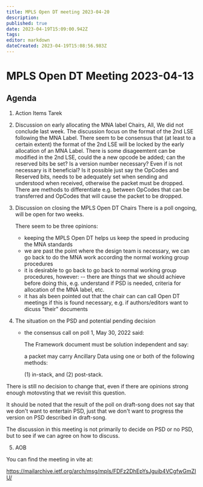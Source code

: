 ```yaml
---
title: MPLS Open DT meeting 2023-04-20
description: 
published: true
date: 2023-04-19T15:09:00.942Z
tags: 
editor: markdown
dateCreated: 2023-04-19T15:08:56.983Z
---
```


# MPLS Open DT Meeting 2023-04-13

## Agenda
1. Action Items
    Tarek
    
1. Discussion on early allocating the MNA label
    Chairs, All,
    We did not conclude last week.
    The discussion focus on the format of the 2nd LSE following the MNA Label. 
    There seem to be consensus that (at least to a certain extent) the format of the 2nd LSE will be locked by the early allocation of an MNA Label.
    There is some disageemtent can be modified in the 2nd LSE, could the a new opcode be added; can the reserved bits be set?
    Is a version number necessary? Even if is not necessary is it beneficial?
    Is it possible just say the OpCodes and Reserved bits, needs to be adequately set when sending and understood when received, otherwise the packet must be dropped.
    There are methods to differentiate e.g. between OpCodes that can be transferred and OpCodes that will cause the packet to be dropped.
   
1. Discussion on closing the MPLS Open DT
    Chairs
    There is a poll ongoing, will be open for two weeks.
    
    There seem to be three opinions:
    - keeping the MPLS Open DT helps us keep the speed in producing the MNA standards
    - we are past the point where the design team is necessary, we can go back to do the MNA work according the normal working group procedures
    - it is desirable to go back to go back to normal working group procedures, however:
    -- there are things that we should achieve before doing this, e.g. understand if PSD is needed, criteria for allocation of the MNA label, etc.
    - it has als been pointed out that the chair can can call Open DT meetings if this is found necessary, e.g. if authors/editors want to dicuss "their" documents
    
1. The situation on the PSD and potential pending decision
    - the consensus call on poll 1, May 30, 2022 said:
    
    
      The Framework document must be solution independent and say:

      a packet may carry Ancillary Data using one or both of the following methods:

       (1) in-stack, and
       (2) post-stack.
       
There is still no decision to change that, even if there are opinions strong enough motovsting that we revisit this question.

It should be noted that the result of the poll on draft-song does not say that we don't want to entertain PSD, just that we don't want to progress the version on PSD described in draft-song.

The discussion in this meeting is not primarily to decide on PSD or no PSD, but to see if we can agree on how to discuss.
    
5. AOB

You can find the meeting in vite at:

<https://mailarchive.ietf.org/arch/msg/mpls/FDFz2DhEpYsJguib4VCgfwGmZIU/>